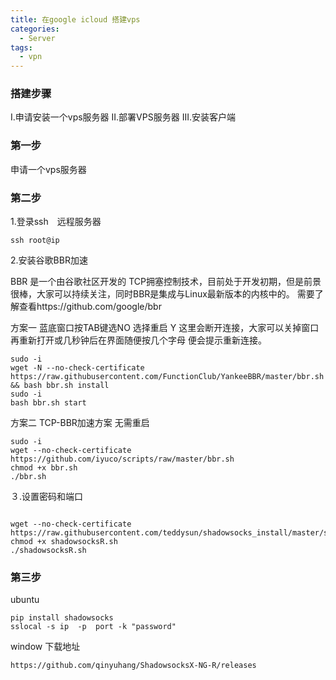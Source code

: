 ```yaml
---
title: 在google icloud 搭建vps
categories:
  - Server
tags:
  - vpn
---
```


### 搭建步骤

I.申请安装一个vps服务器
II.部署VPS服务器 
III.安装客户端   


### 第一步

申请一个vps服务器

### 第二步
1.登录ssh　远程服务器

```
ssh root@ip
```
2.安装谷歌BBR加速

BBR 是一个由谷歌社区开发的 TCP拥塞控制技术，目前处于开发初期，但是前景很棒，大家可以持续关注，同时BBR是集成与Linux最新版本的内核中的。
需要了解查看https://github.com/google/bbr

方案一
蓝底窗口按TAB键选NO
选择重启 Y
这里会断开连接，大家可以关掉窗口再重新打开或几秒钟后在界面随便按几个字母 便会提示重新连接。

```
sudo -i
wget -N --no-check-certificate https://raw.githubusercontent.com/FunctionClub/YankeeBBR/master/bbr.sh && bash bbr.sh install
sudo -i
bash bbr.sh start
```


方案二 TCP-BBR加速方案 无需重启

```
sudo -i
wget --no-check-certificate https://github.com/iyuco/scripts/raw/master/bbr.sh
chmod +x bbr.sh
./bbr.sh
```
３.设置密码和端口

```

wget --no-check-certificate https://raw.githubusercontent.com/teddysun/shadowsocks_install/master/shadowsocksR.sh&& chmod +x shadowsocksR.sh 
./shadowsocksR.sh
```

### 第三步
ubuntu
```
pip install shadowsocks
sslocal -s ip  -p  port -k "password"
```

window
下载地址

```
https://github.com/qinyuhang/ShadowsocksX-NG-R/releases
```
